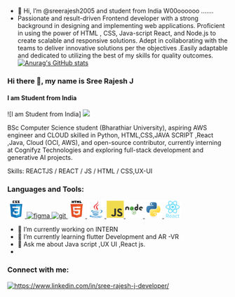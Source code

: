 - 👋 Hi, I’m @sreerajesh2005 and student from India W00oooooo .......
- Passionate and result-driven Frontend developer with a strong background in designing and implementing web
applications. Proficient in using the power of HTML , CSS, Java-script React, and Node.js to create scalable and
responsive solutions. Adept in collaborating with the teams to deliver innovative solutions per the objectives .Easily
adaptable and dedicated to utilizing the best of my skills for quality outcomes.
[![Anurag's GitHub stats](https://github-readme-stats.vercel.app/api?username=sreerajesh2005)](https://github.com/anuraghazra/github-readme-stats)
### Hi there 👋, my name is Sree Rajesh J
#### I am Student from India
![I am Student from India]
<img src="![1920x1080 Pue Black Wallpaper Cave Pure 4k Download We Hope You Enjoy](https://github.com/user-attachments/assets/906bfbf3-b72b-4d22-ab76-b34766486f17)
"/>


BSc Computer Science student (Bharathiar University), aspiring AWS engineer and CLOUD  skilled in Python, HTML,CSS,JAVA SCRIPT ,React ,Java, Cloud (OCI, AWS), and open-source contributor, currently interning at Cognifyz Technologies and exploring full-stack development and generative AI projects.








Skills: REACTJS / REACT / JS / HTML / CSS,UX-UI
<h3 align="left">Languages and Tools:</h3>
<p align="left"> <a href="https://www.w3schools.com/css/" target="_blank" rel="noreferrer"> <img src="https://raw.githubusercontent.com/devicons/devicon/master/icons/css3/css3-original-wordmark.svg" alt="css3" width="40" height="40"/> </a> <a href="https://www.figma.com/" target="_blank" rel="noreferrer"> <img src="https://www.vectorlogo.zone/logos/figma/figma-icon.svg" alt="figma" width="40" height="40"/> </a> <a href="https://git-scm.com/" target="_blank" rel="noreferrer"> <img src="https://www.vectorlogo.zone/logos/git-scm/git-scm-icon.svg" alt="git" width="40" height="40"/> </a> <a href="https://www.w3.org/html/" target="_blank" rel="noreferrer"> <img src="https://raw.githubusercontent.com/devicons/devicon/master/icons/html5/html5-original-wordmark.svg" alt="html5" width="40" height="40"/> </a> <a href="https://www.java.com" target="_blank" rel="noreferrer"> <img src="https://raw.githubusercontent.com/devicons/devicon/master/icons/java/java-original.svg" alt="java" width="40" height="40"/> </a> <a href="https://developer.mozilla.org/en-US/docs/Web/JavaScript" target="_blank" rel="noreferrer"> <img src="https://raw.githubusercontent.com/devicons/devicon/master/icons/javascript/javascript-original.svg" alt="javascript" width="40" height="40"/> </a> <a href="https://nodejs.org" target="_blank" rel="noreferrer"> <img src="https://raw.githubusercontent.com/devicons/devicon/master/icons/nodejs/nodejs-original-wordmark.svg" alt="nodejs" width="40" height="40"/> </a> <a href="https://www.python.org" target="_blank" rel="noreferrer"> <img src="https://raw.githubusercontent.com/devicons/devicon/master/icons/python/python-original.svg" alt="python" width="40" height="40"/> </a> <a href="https://reactjs.org/" target="_blank" rel="noreferrer"> <img src="https://raw.githubusercontent.com/devicons/devicon/master/icons/react/react-original-wordmark.svg" alt="react" width="40" height="40"/> </a> </p>

- 🔭 I’m currently working on INTERN  
- 🌱 I’m currently learning flutter Development and AR -VR 
- 💬 Ask me about Java script ,UX UI ,React js.
- 

<h3 align="left">Connect with me:</h3>
<p align="left">
<a href="https://linkedin.com/in/https://www.linkedin.com/in/sree-rajesh-j-developer/" target="blank"><img align="center" src="https://raw.githubusercontent.com/rahuldkjain/github-profile-readme-generator/master/src/images/icons/Social/linked-in-alt.svg" alt="https://www.linkedin.com/in/sree-rajesh-j-developer/" height="30" width="40" /></a>
</p>







